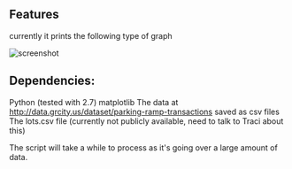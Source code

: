 Features
--------
currently it prints the following type of graph 

![screenshot](https://raw.github.com/friendlycode/grparking/master/docs/Typical%20Day.png)

Dependencies:
--------
Python (tested with 2.7)
matplotlib
The data at http://data.grcity.us/dataset/parking-ramp-transactions saved as csv files
The lots.csv file (currently not publicly available, need to talk to Traci about this)

The script will take a while to process as it's going over a large amount of data.

